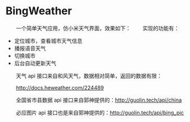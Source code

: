 # BingWeather
&emsp;&emsp;一个简单天气应用，仿小米天气界面，效果如下：
&emsp;&emsp;实现的功能有：
* 定位城市，查看城市天气信息
* 播报语音天气
* 切换城市
* 后台自动更新天气

&emsp;&emsp;天气 api 接口来自和风天气，数据相对简单，返回的数据有限：

&emsp;&emsp;http://docs.heweather.com/224489

&emsp;&emsp;全国省市县数据 api 接口来自郭神提供的：http://guolin.tech/api/china

&emsp;&emsp;必应图片 api 接口也是来自郭神提供的：http://guolin.tech/api/bing_pic

